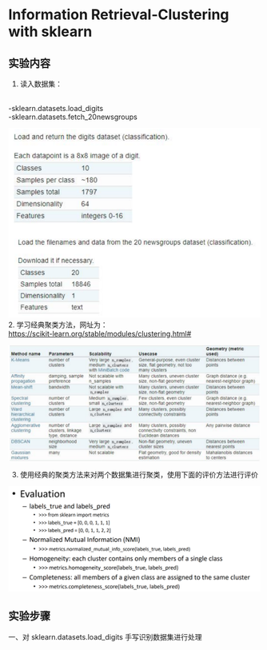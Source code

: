 # Information Retrieval-Clustering with sklearn

## **实验内容**
1. 读入数据集：
<br>
-sklearn.datasets.load_digits
<br>
-sklearn.datasets.fetch_20newsgroups

![avatar](dataset.png)
2. 学习经典聚类方法，网址为：<br>
https://scikit-learn.org/stable/modules/clustering.html#

![avatar](method.png)

3. 使用经典的聚类方法来对两个数据集进行聚类，使用下面的评价方法进行评价

![avatar](evaluate.png)


## **实验步骤**

一、对 sklearn.datasets.load_digits 手写识别数据集进行处理



